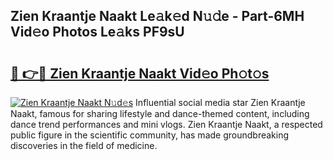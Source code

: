 ## Zien Kraantje Naakt Le𝚊k𝚎d N𝚞𝚍e - Part-6MH Vid𝚎o Photos Le𝚊ks PF9sU

# <h2><a href="http://fb5m1x.evod.top/?m=Zien+Kraantje+Naakt">🔗 👉🔴 Zien Kraantje Naakt Vid𝚎o Ph𝚘t𝚘s</a></h2>

[![Zien Kraantje Naakt N𝚞d𝚎s](https://i.imgur.com/8V9OHl7.gif)](http://fb5m1x.evod.top/?m=Zien+Kraantje+Naakt)
Influential social media star Zien Kraantje Naakt, famous for sharing lifestyle and dance-themed content, including dance trend performances and mini vlogs. Zien Kraantje Naakt, a respected public figure in the scientific community, has made groundbreaking discoveries in the field of medicine. 
